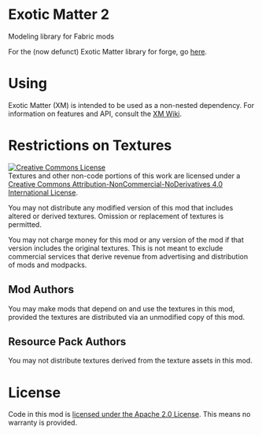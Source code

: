 # Exotic Matter 2
Modeling library for Fabric mods

For the (now defunct) Exotic Matter library for forge, go [here](https://github.com/grondag/Exotic-Matter). 

# Using
Exotic Matter (XM) is intended to be used as a non-nested dependency.  For information on features and API, consult the [XM Wiki](https://github.com/grondag/exotic-matter-2/wiki).

# Restrictions on Textures
<a rel="license" href="http://creativecommons.org/licenses/by-nc-nd/4.0/"><img alt="Creative Commons License" style="border-width:0" src="https://i.creativecommons.org/l/by-nc-nd/4.0/88x31.png" /></a><br />Textures and other non-code portions of this work are licensed under a <a rel="license" href="http://creativecommons.org/licenses/by-nc-nd/4.0/">Creative Commons Attribution-NonCommercial-NoDerivatives 4.0 International License</a>.

You may not distribute any modified version of this mod that includes altered or derived textures. Omission or replacement of textures is permitted.

You may not charge money for this mod or any version of the mod if that version includes the original textures. This is not meant to exclude commercial services that derive revenue from advertising and distribution of mods and modpacks.

## Mod Authors
You may make mods that depend on and use the textures in this mod, provided the textures are distributed via an unmodified copy of this mod.

## Resource Pack Authors
You may not distribute textures derived from the texture assets in this mod.

# License
Code in this mod is [licensed under the Apache 2.0 License](http://www.apache.org/licenses/LICENSE-2.0). This means no warranty is provided.
